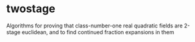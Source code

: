 # twostage
Algorithms for proving that class-number-one real quadratic fields are 2-stage euclidean, and to find continued fraction expansions in them
